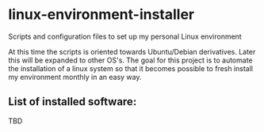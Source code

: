 # linux-environment-installer
Scripts and configuration files to set up my personal Linux environment

At this time the scripts is oriented towards Ubuntu/Debian derivatives. Later this will be expanded to other OS's. The goal for this project is to automate the installation of a linux system so that it becomes possible to fresh install my environment monthly in an easy way.

## List of installed software:

TBD
